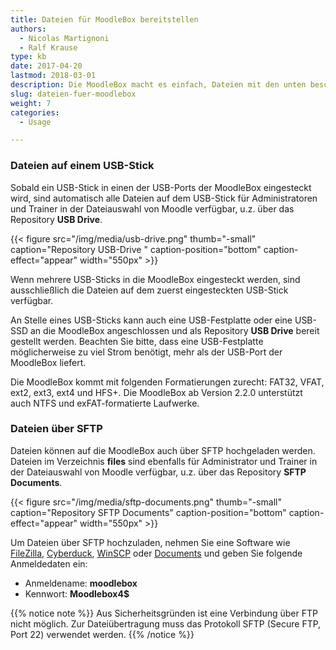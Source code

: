 ```yaml
---
title: Dateien für MoodleBox bereitstellen
authors:
  - Nicolas Martignoni
  - Ralf Krause
type: kb
date: 2017-04-20
lastmod: 2018-03-01
description: Die MoodleBox macht es einfach, Dateien mit den unten beschriebenen Methoden zur Verfügung zu stellen
slug: dateien-fuer-moodlebox
weight: 7
categories:
  - Usage

---
```

### Dateien auf einem USB-Stick

Sobald ein USB-Stick in einen der USB-Ports der MoodleBox eingesteckt wird, sind automatisch alle Dateien auf dem USB-Stick für Administratoren und Trainer in der Dateiauswahl von Moodle verfügbar, u.z. über das Repository __USB Drive__.

{{< figure src="/img/media/usb-drive.png" thumb="-small" caption="Repository USB-Drive " caption-position="bottom" caption-effect="appear" width="550px" >}}

Wenn mehrere USB-Sticks in die MoodleBox eingesteckt werden, sind ausschließlich die Dateien auf dem zuerst eingesteckten USB-Stick verfügbar.

An Stelle eines USB-Sticks kann auch eine USB-Festplatte oder eine USB-SSD an die MoodleBox angeschlossen und als Repository __USB Drive__ bereit gestellt werden. Beachten Sie bitte, dass eine USB-Festplatte möglicherweise zu viel Strom benötigt, mehr als der USB-Port der MoodleBox liefert.

Die MoodleBox kommt mit folgenden Formatierungen zurecht: FAT32, VFAT, ext2, ext3, ext4 und HFS+. Die MoodleBox ab Version 2.2.0 unterstützt auch NTFS und exFAT-formatierte Laufwerke.

### Dateien über SFTP

Dateien können auf die MoodleBox auch über SFTP hochgeladen werden. Dateien im Verzeichnis __files__ sind ebenfalls für Administrator und Trainer in der Dateiauswahl von Moodle verfügbar, u.z. über das Repository __SFTP Documents__.

{{< figure src="/img/media/sftp-documents.png" thumb="-small" caption="Repository SFTP Documents" caption-position="bottom" caption-effect="appear" width="550px" >}}

Um Dateien über SFTP hochzuladen, nehmen Sie eine Software wie [FileZilla][1], [Cyberduck][2], [WinSCP][3] oder [Documents][4] und geben Sie folgende Anmeldedaten ein:

  * Anmeldename: __moodlebox__
  * Kennwort: __Moodlebox4$__

{{% notice note %}}
Aus Sicherheitsgründen ist eine Verbindung über FTP nicht möglich. Zur Dateiübertragung muss das Protokoll SFTP (Secure FTP, Port 22) verwendet werden.
{{% /notice %}}

 [1]: https://filezilla-project.org/
 [2]: https://cyberduck.io/
 [3]: http://winscp.net/
 [4]: https://readdle.com/de/products/documents/
